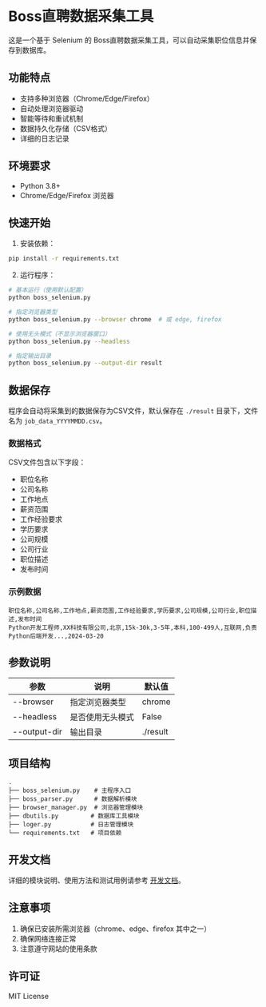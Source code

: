 # Boss直聘数据采集工具

这是一个基于 Selenium 的 Boss直聘数据采集工具，可以自动采集职位信息并保存到数据库。

## 功能特点

- 支持多种浏览器（Chrome/Edge/Firefox）
- 自动处理浏览器驱动
- 智能等待和重试机制
- 数据持久化存储（CSV格式）
- 详细的日志记录

## 环境要求

- Python 3.8+
- Chrome/Edge/Firefox 浏览器

## 快速开始

1. 安装依赖：
```bash
pip install -r requirements.txt
```

2. 运行程序：
```bash
# 基本运行（使用默认配置）
python boss_selenium.py

# 指定浏览器类型
python boss_selenium.py --browser chrome  # 或 edge, firefox

# 使用无头模式（不显示浏览器窗口）
python boss_selenium.py --headless

# 指定输出目录
python boss_selenium.py --output-dir result
```

## 数据保存

程序会自动将采集到的数据保存为CSV文件，默认保存在 `./result` 目录下，文件名为 `job_data_YYYYMMDD.csv`。

### 数据格式
CSV文件包含以下字段：
- 职位名称
- 公司名称
- 工作地点
- 薪资范围
- 工作经验要求
- 学历要求
- 公司规模
- 公司行业
- 职位描述
- 发布时间

### 示例数据
```csv
职位名称,公司名称,工作地点,薪资范围,工作经验要求,学历要求,公司规模,公司行业,职位描述,发布时间
Python开发工程师,XX科技有限公司,北京,15k-30k,3-5年,本科,100-499人,互联网,负责Python后端开发...,2024-03-20
```

## 参数说明

| 参数           | 说明           | 默认值      |
|--------------|--------------|----------|
| --browser    | 指定浏览器类型      | chrome   |
| --headless   | 是否使用无头模式     | False    |
| --output-dir | 输出目录        | ./result |

## 项目结构

```
.
├── boss_selenium.py    # 主程序入口
├── boss_parser.py      # 数据解析模块
├── browser_manager.py  # 浏览器管理模块
├── dbutils.py         # 数据库工具模块
├── loger.py           # 日志管理模块
└── requirements.txt   # 项目依赖
```

## 开发文档

详细的模块说明、使用方法和测试用例请参考 [开发文档](docs/develop.md)。

## 注意事项

1. 确保已安装所需浏览器（chrome、edge、firefox 其中之一）
2. 确保网络连接正常
3. 注意遵守网站的使用条款

## 许可证

MIT License
